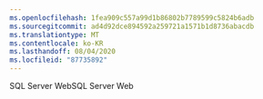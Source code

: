 ```yaml
---
ms.openlocfilehash: 1fea909c557a99d1b86802b7789599c5824b6adb
ms.sourcegitcommit: ad4d92dce894592a259721a1571b1d8736abacdb
ms.translationtype: MT
ms.contentlocale: ko-KR
ms.lasthandoff: 08/04/2020
ms.locfileid: "87735892"
---
```

<span data-ttu-id="2d34e-101">SQL Server Web</span><span class="sxs-lookup"><span data-stu-id="2d34e-101">SQL Server Web</span></span>
